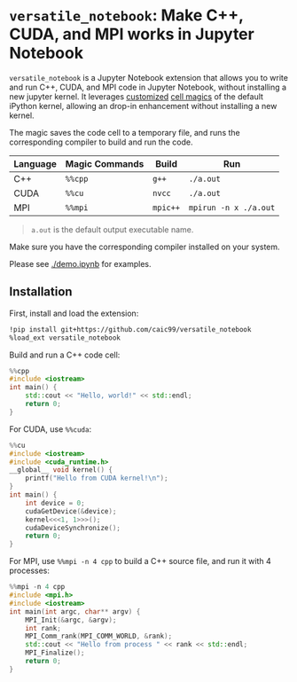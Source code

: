 # `versatile_notebook`: Make C++, CUDA, and MPI works in Jupyter Notebook

`versatile_notebook` is a Jupyter Notebook extension that allows you to write and run C++, CUDA, and MPI code in Jupyter Notebook, without installing a new jupyter kernel.
It leverages [customized](https://ipython.readthedocs.io/en/stable/config/custommagics.html) [cell magics](https://ipython.readthedocs.io/en/stable/interactive/magics.html) of the default iPython kernel, allowing an drop-in enhancement without installing a new kernel.

The magic saves the code cell to a temporary file, and runs the corresponding compiler to build and run the code.

| Language | Magic Commands | Build | Run |
| --- | --- | --- | --- |
| C++ | `%%cpp` | `g++` | `./a.out` |
| CUDA | `%%cu` | `nvcc` | `./a.out` |
| MPI | `%%mpi` | `mpic++` | `mpirun -n x ./a.out` |

> `a.out` is the default output executable name.

Make sure you have the corresponding compiler installed on your system.

Please see [./demo.ipynb](./demo.ipynb) for examples.

## Installation

First, install and load the extension:
```bash
!pip install git+https://github.com/caic99/versatile_notebook
%load_ext versatile_notebook
```

Build and run a C++ code cell:
```cpp
%%cpp
#include <iostream>
int main() {
	std::cout << "Hello, world!" << std::endl;
	return 0;
}
```

For CUDA, use `%%cuda`:
```cpp
%%cu
#include <iostream>
#include <cuda_runtime.h>
__global__ void kernel() {
    printf("Hello from CUDA kernel!\n");
}
int main() {
    int device = 0;
    cudaGetDevice(&device);
    kernel<<<1, 1>>>();
    cudaDeviceSynchronize();
    return 0;
}
```

For MPI, use `%%mpi -n 4 cpp` to build a C++ source file, and run it with 4 processes:
```cpp
%%mpi -n 4 cpp
#include <mpi.h>
#include <iostream>
int main(int argc, char** argv) {
    MPI_Init(&argc, &argv);
    int rank;
    MPI_Comm_rank(MPI_COMM_WORLD, &rank);
    std::cout << "Hello from process " << rank << std::endl;
    MPI_Finalize();
    return 0;
}
```

